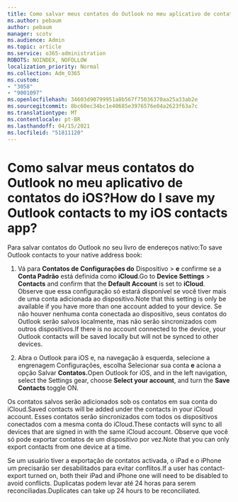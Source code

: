 ```yaml
---
title: Como salvar meus contatos do Outlook no meu aplicativo de contatos do iOS?
ms.author: pebaum
author: pebaum
manager: scotv
ms.audience: Admin
ms.topic: article
ms.service: o365-administration
ROBOTS: NOINDEX, NOFOLLOW
localization_priority: Normal
ms.collection: Adm_O365
ms.custom:
- "3058"
- "9001097"
ms.openlocfilehash: 34603d90799951a8b567f75036370aa25a33ab2e
ms.sourcegitcommit: 8bc60ec34bc1e40685e3976576e04a2623f63a7c
ms.translationtype: MT
ms.contentlocale: pt-BR
ms.lasthandoff: 04/15/2021
ms.locfileid: "51811120"
---
```

# <a name="how-do-i-save-my-outlook-contacts-to-my-ios-contacts-app"></a><span data-ttu-id="45df5-102">Como salvar meus contatos do Outlook no meu aplicativo de contatos do iOS?</span><span class="sxs-lookup"><span data-stu-id="45df5-102">How do I save my Outlook contacts to my iOS contacts app?</span></span>

<span data-ttu-id="45df5-103">Para salvar contatos do Outlook no seu livro de endereços nativo:</span><span class="sxs-lookup"><span data-stu-id="45df5-103">To save Outlook contacts to your native address book:</span></span>
 
1. <span data-ttu-id="45df5-104">Vá para **Contatos de Configurações do** Dispositivo  >  **e** confirme se a **Conta Padrão** está definida como **iCloud**.</span><span class="sxs-lookup"><span data-stu-id="45df5-104">Go to **Device Settings** > **Contacts** and confirm that the **Default Account** is set to **iCloud**.</span></span> <span data-ttu-id="45df5-105">Observe que essa configuração só estará disponível se você tiver mais de uma conta adicionada ao dispositivo.</span><span class="sxs-lookup"><span data-stu-id="45df5-105">Note that this setting is only be available if you have more than one account added to your device.</span></span> <span data-ttu-id="45df5-106">Se não houver nenhuma conta conectada ao dispositivo, seus contatos do Outlook serão salvos localmente, mas não serão sincronizados com outros dispositivos.</span><span class="sxs-lookup"><span data-stu-id="45df5-106">If there is no account connected to the device, your Outlook contacts will be saved locally but will not be synced to other devices.</span></span>
 
2. <span data-ttu-id="45df5-107">Abra o Outlook para iOS e, na navegação à esquerda, selecione a engrenagem Configurações, escolha Selecionar sua conta **e** aciona a opção Salvar **Contatos.**</span><span class="sxs-lookup"><span data-stu-id="45df5-107">Open Outlook for iOS, and in the left navigation, select the Settings gear, choose **Select your account**, and turn the **Save Contacts** toggle ON.</span></span>
 
<span data-ttu-id="45df5-108">Os contatos salvos serão adicionados sob os contatos em sua conta do iCloud.</span><span class="sxs-lookup"><span data-stu-id="45df5-108">Saved contacts will be added under the contacts in your iCloud account.</span></span> <span data-ttu-id="45df5-109">Esses contatos serão sincronizados com todos os dispositivos conectados com a mesma conta do iCloud.</span><span class="sxs-lookup"><span data-stu-id="45df5-109">These contacts will sync to all devices that are signed in with the same iCloud account.</span></span> <span data-ttu-id="45df5-110">Observe que você só pode exportar contatos de um dispositivo por vez.</span><span class="sxs-lookup"><span data-stu-id="45df5-110">Note that you can only export contacts from one device at a time.</span></span>
 
<span data-ttu-id="45df5-111">Se um usuário tiver a exportação de contatos activada, o iPad e o iPhone um precisarão ser desabilitados para evitar conflitos.</span><span class="sxs-lookup"><span data-stu-id="45df5-111">If a user has contact-export turned on, both their iPad and iPhone one will need to be disabled to avoid conflicts.</span></span> <span data-ttu-id="45df5-112">Duplicatas podem levar até 24 horas para serem reconciliadas.</span><span class="sxs-lookup"><span data-stu-id="45df5-112">Duplicates can take up 24 hours to be reconciliated.</span></span>